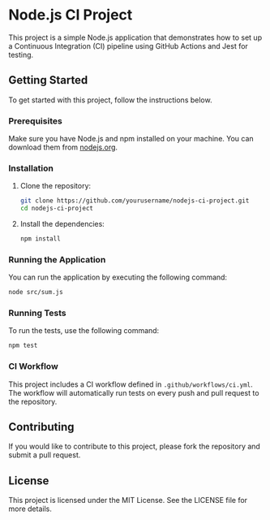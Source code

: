 # Node.js CI Project

This project is a simple Node.js application that demonstrates how to set up a Continuous Integration (CI) pipeline using GitHub Actions and Jest for testing.

## Getting Started

To get started with this project, follow the instructions below.

### Prerequisites

Make sure you have Node.js and npm installed on your machine. You can download them from [nodejs.org](https://nodejs.org/).

### Installation

1. Clone the repository:
   ```bash
   git clone https://github.com/yourusername/nodejs-ci-project.git
   cd nodejs-ci-project
   ```

2. Install the dependencies:
   ```bash
   npm install
   ```

### Running the Application

You can run the application by executing the following command:
```bash
node src/sum.js
```

### Running Tests

To run the tests, use the following command:
```bash
npm test
```

### CI Workflow

This project includes a CI workflow defined in `.github/workflows/ci.yml`. The workflow will automatically run tests on every push and pull request to the repository.

## Contributing

If you would like to contribute to this project, please fork the repository and submit a pull request.

## License

This project is licensed under the MIT License. See the LICENSE file for more details.